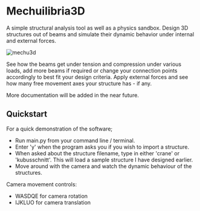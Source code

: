 # Mechuilibria3D
A simple structural analysis tool as well as a physics sandbox. Design 3D structures out of beams and simulate their dynamic behavior under internal and external forces.

![mechu3d](https://user-images.githubusercontent.com/80536083/184496515-8c2f13af-bb11-4432-b999-d53d065a18ab.PNG)

See how the beams get under tension and compression under various loads, add more beams if required or change your connection points accordingly to best fit your design criteria. Apply external forces and see how many free movement axes your structure has - if any.

More documentation will be added in the near future.

## Quickstart
For a quick demonstration of the software;
- Run main.py from your command line / terminal.
- Enter 'y' when the program asks you if you wish to import a structure.
- When asked about the structure filename, type in either 'crane' or 'kubusschnitt'. This will load a sample structure I have designed earlier.
- Move around with the camera and watch the dynamic behaviour of the structures.

Camera movement controls:
- WASDQE for camera rotation
- IJKLUO for camera translation
